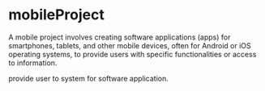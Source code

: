 # mobileProject
A mobile project involves creating software applications (apps) for smartphones, tablets, and other mobile devices, often for Android or iOS operating systems, to provide users with specific functionalities or access to information.

provide user to system for software application.

